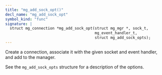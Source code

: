```yaml
---
title: "mg_add_sock_opt()"
decl_name: "mg_add_sock_opt"
symbol_kind: "func"
signature: |
  struct mg_connection *mg_add_sock_opt(struct mg_mgr *, sock_t,
                                        mg_event_handler_t,
                                        struct mg_add_sock_opts);
---
```


Create a connection, associate it with the given socket and event handler,
and add to the manager.

See the `mg_add_sock_opts` structure for a description of the options. 

